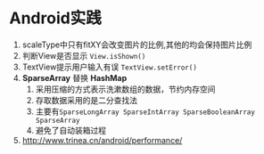 # Android实践

1. scaleType中只有fitXY会改变图片的比例,其他的均会保持图片比例
2. 判断View是否显示 `View.isShown()`
3. TextView提示用户输入有误 `TextView.setError()`
4. **SparseArray** 替换 **HashMap**
   1. 采用压缩的方式表示洗漱数组的数据，节约内存空间
   2. 存取数据采用的是二分查找法
   3. 主要有`SparseLongArray SparseIntArray SparseBooleanArray SparseArray`
   4. 避免了自动装箱过程
5. http://www.trinea.cn/android/performance/

